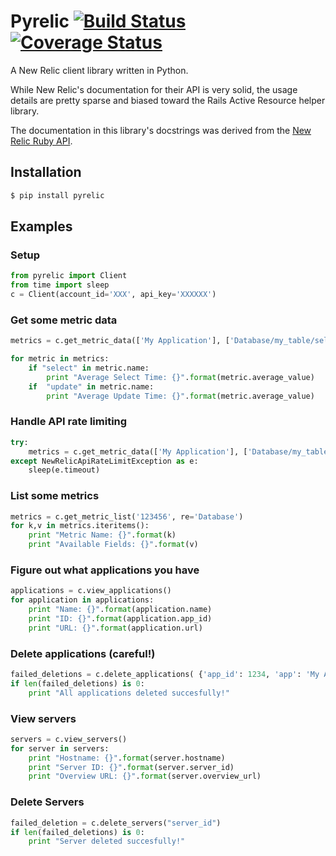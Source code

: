 # Pyrelic [![Build Status](https://api.travis-ci.org/andrewgross/pyrelic.png#master)](https://travis-ci.org/andrewgross/pyrelic) [![Coverage Status](https://coveralls.io/repos/stevemac007/pyrelic/badge.png?branch=master)](https://coveralls.io/r/stevemac007/pyrelic?branch=master)

A New Relic client library written in Python.

While New Relic's documentation for their API is very solid, the usage details are pretty sparse and biased toward the Rails Active Resource helper library.

The documentation in this library's docstrings was derived from the [New Relic Ruby API](https://github.com/newrelic/newrelic_api).

## Installation
```bash
$ pip install pyrelic
```

## Examples

### Setup

```python
from pyrelic import Client
from time import sleep
c = Client(account_id='XXX', api_key='XXXXXX')
```

### Get some metric data

```python
metrics = c.get_metric_data(['My Application'], ['Database/my_table/select', 'Database/my_table/update'], ['average_value'], '2012-03-28T15:48:00Z', '2012-03-29T15:48:00Z')

for metric in metrics:
    if "select" in metric.name:
        print "Average Select Time: {}".format(metric.average_value)
    if  "update" in metric.name:
        print "Average Update Time: {}".format(metric.average_value)
```

### Handle API rate limiting

```python
try:
    metrics = c.get_metric_data(['My Application'], ['Database/my_table/select', 'Database/my_table/update'], ['average_value'], '2012-03-28T15:48:00Z', '2012-03-29T15:48:00Z')
except NewRelicApiRateLimitException as e:
    sleep(e.timeout)
```


### List some metrics
```python
metrics = c.get_metric_list('123456', re='Database')
for k,v in metrics.iteritems():
    print "Metric Name: {}".format(k)
    print "Available Fields: {}".format(v)
```

### Figure out what applications you have

```python
applications = c.view_applications()
for application in applications:
    print "Name: {}".format(application.name)
    print "ID: {}".format(application.app_id)
    print "URL: {}".format(application.url)
```

### Delete applications (careful!)
```python
failed_deletions = c.delete_applications( {'app_id': 1234, 'app': 'My Application'})
if len(failed_deletions) is 0:
    print "All applications deleted succesfully!"
```

### View servers
```python
servers = c.view_servers()
for server in servers:
    print "Hostname: {}".format(server.hostname)
    print "Server ID: {}".format(server.server_id)
    print "Overview URL: {}".format(server.overview_url)
```

### Delete Servers
```python
failed_deletion = c.delete_servers("server_id")
if len(failed_deletions) is 0:
    print "Server deleted succesfully!"
```
